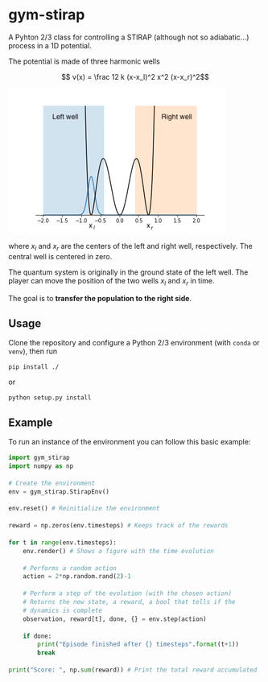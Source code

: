 # gym-stirap

A Pyhton 2/3 class for controlling a STIRAP (although not so adiabatic...) process in a 1D potential.

The potential is made of three harmonic wells

```math
    v(x) = \frac 12  k  (x-x_l)^2 x^2 (x-x_r)^2
```

![](initialstate.png)


where $`x_l`$ and $`x_r`$ are the centers of the left and right well, respectively.
The central well is centered in zero.

The quantum system is originally in the ground state of the left well. The player
can move the position of the two wells $`x_l`$ and $`x_r`$ in time.

The goal is to **transfer the population to the right side**.


## Usage

Clone the repository and configure a Python 2/3 environment (with `conda` or `venv`), then run
```
pip install ./
```

or

```
python setup.py install
```

## Example

To run an instance of the environment you can follow this basic example:

```python
import gym_stirap
import numpy as np

# Create the environment
env = gym_stirap.StirapEnv()

env.reset() # Reinitialize the environment

reward = np.zeros(env.timesteps) # Keeps track of the rewards

for t in range(env.timesteps):
    env.render() # Shows a figure with the time evolution

    # Performs a random action
    action = 2*np.random.rand(2)-1

    # Perform a step of the evolution (with the chosen action)
    # Returns the new state, a reward, a bool that tells if the
    # dynamics is complete
    observation, reward[t], done, {} = env.step(action)

    if done:
        print("Episode finished after {} timesteps".format(t+1))
        break

print("Score: ", np.sum(reward)) # Print the total reward accumulated
```